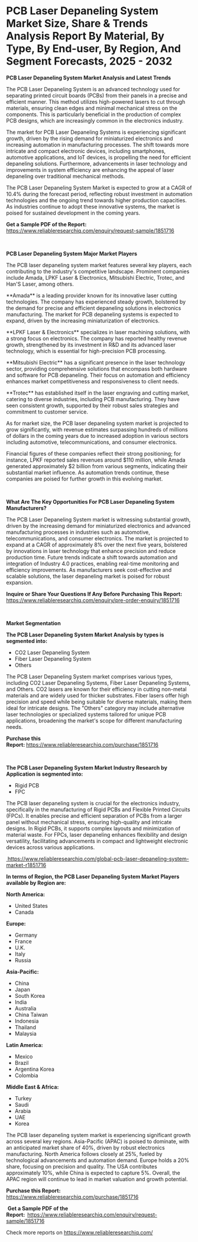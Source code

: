 <p><h1>PCB Laser Depaneling System Market Size, Share & Trends Analysis Report By Material, By Type, By End-user, By Region, And Segment Forecasts, 2025 - 2032</h1></p><p><strong>PCB Laser Depaneling System Market Analysis and Latest Trends</strong></p>
<p><p>The PCB Laser Depaneling System is an advanced technology used for separating printed circuit boards (PCBs) from their panels in a precise and efficient manner. This method utilizes high-powered lasers to cut through materials, ensuring clean edges and minimal mechanical stress on the components. This is particularly beneficial in the production of complex PCB designs, which are increasingly common in the electronics industry.</p><p>The market for PCB Laser Depaneling Systems is experiencing significant growth, driven by the rising demand for miniaturized electronics and increasing automation in manufacturing processes. The shift towards more intricate and compact electronic devices, including smartphones, automotive applications, and IoT devices, is propelling the need for efficient depaneling solutions. Furthermore, advancements in laser technology and improvements in system efficiency are enhancing the appeal of laser depaneling over traditional mechanical methods.</p><p>The PCB Laser Depaneling System Market is expected to grow at a CAGR of 10.4% during the forecast period, reflecting robust investment in automation technologies and the ongoing trend towards higher production capacities. As industries continue to adopt these innovative systems, the market is poised for sustained development in the coming years.</p></p>
<p><strong>Get a Sample PDF of the Report:&nbsp;</strong> <a href="https://www.reliableresearchiq.com/enquiry/request-sample/1851716?utm_campaign=1900&utm_medium=2&utm_source=Github&utm_content=ia&utm_term=07012025&utm_id=pcb-laser-depaneling-system">https://www.reliableresearchiq.com/enquiry/request-sample/1851716</a></p>
<p>&nbsp;</p>
<p><strong>PCB Laser Depaneling System Major Market Players</strong></p>
<p><p>The PCB laser depaneling system market features several key players, each contributing to the industry's competitive landscape. Prominent companies include Amada, LPKF Laser & Electronics, Mitsubishi Electric, Trotec, and Han'S Laser, among others.</p><p>**Amada** is a leading provider known for its innovative laser cutting technologies. The company has experienced steady growth, bolstered by the demand for precise and efficient depaneling solutions in electronics manufacturing. The market for PCB depaneling systems is expected to expand, driven by the increasing miniaturization of electronics.</p><p>**LPKF Laser & Electronics** specializes in laser machining solutions, with a strong focus on electronics. The company has reported healthy revenue growth, strengthened by its investment in R&D and its advanced laser technology, which is essential for high-precision PCB processing.</p><p>**Mitsubishi Electric** has a significant presence in the laser technology sector, providing comprehensive solutions that encompass both hardware and software for PCB depaneling. Their focus on automation and efficiency enhances market competitiveness and responsiveness to client needs.</p><p>**Trotec** has established itself in the laser engraving and cutting market, catering to diverse industries, including PCB manufacturing. They have seen consistent growth, supported by their robust sales strategies and commitment to customer service.</p><p>As for market size, the PCB laser depaneling system market is projected to grow significantly, with revenue estimates surpassing hundreds of millions of dollars in the coming years due to increased adoption in various sectors including automotive, telecommunications, and consumer electronics.</p><p>Financial figures of these companies reflect their strong positioning; for instance, LPKF reported sales revenues around $110 million, while Amada generated approximately $2 billion from various segments, indicating their substantial market influence. As automation trends continue, these companies are poised for further growth in this evolving market.</p></p>
<p>&nbsp;</p>
<p><strong>What Are The Key Opportunities For PCB Laser Depaneling System Manufacturers?</strong></p>
<p><p>The PCB Laser Depaneling System market is witnessing substantial growth, driven by the increasing demand for miniaturized electronics and advanced manufacturing processes in industries such as automotive, telecommunications, and consumer electronics. The market is projected to expand at a CAGR of approximately 8% over the next five years, bolstered by innovations in laser technology that enhance precision and reduce production time. Future trends indicate a shift towards automation and integration of Industry 4.0 practices, enabling real-time monitoring and efficiency improvements. As manufacturers seek cost-effective and scalable solutions, the laser depaneling market is poised for robust expansion.</p></p>
<p><strong>Inquire or Share Your Questions If Any Before Purchasing This Report:</strong> <a href="https://www.reliableresearchiq.com/enquiry/pre-order-enquiry/1851716?utm_campaign=1900&utm_medium=2&utm_source=Github&utm_content=ia&utm_term=07012025&utm_id=pcb-laser-depaneling-system">https://www.reliableresearchiq.com/enquiry/pre-order-enquiry/1851716</a></p>
<p>&nbsp;</p>
<p><strong>Market Segmentation</strong></p>
<p><strong>The PCB Laser Depaneling System Market Analysis by types is segmented into:</strong></p>
<p><ul><li>CO2 Laser Depaneling System</li><li>Fiber Laser Depaneling System</li><li>Others</li></ul></p>
<p><p>The PCB Laser Depaneling System market comprises various types, including CO2 Laser Depaneling Systems, Fiber Laser Depaneling Systems, and Others. CO2 lasers are known for their efficiency in cutting non-metal materials and are widely used for thicker substrates. Fiber lasers offer high precision and speed while being suitable for diverse materials, making them ideal for intricate designs. The "Others" category may include alternative laser technologies or specialized systems tailored for unique PCB applications, broadening the market's scope for different manufacturing needs.</p></p>
<p><strong>Purchase this Report:&nbsp;</strong><a href="https://www.reliableresearchiq.com/purchase/1851716?utm_campaign=1900&utm_medium=2&utm_source=Github&utm_content=ia&utm_term=07012025&utm_id=pcb-laser-depaneling-system">https://www.reliableresearchiq.com/purchase/1851716</a></p>
<p>&nbsp;</p>
<p><strong>The PCB Laser Depaneling System Market Industry Research by Application is segmented into:</strong></p>
<p><ul><li>Rigid PCB</li><li>FPC</li></ul></p>
<p><p>The PCB laser depaneling system is crucial for the electronics industry, specifically in the manufacturing of Rigid PCBs and Flexible Printed Circuits (FPCs). It enables precise and efficient separation of PCBs from a larger panel without mechanical stress, ensuring high-quality and intricate designs. In Rigid PCBs, it supports complex layouts and minimization of material waste. For FPCs, laser depaneling enhances flexibility and design versatility, facilitating advancements in compact and lightweight electronic devices across various applications.</p></p>
<p><a href="https://www.reliableresearchiq.com/global-pcb-laser-depaneling-system-market-r1851716?utm_campaign=1900&utm_medium=2&utm_source=Github&utm_content=ia&utm_term=07012025&utm_id=pcb-laser-depaneling-system">&nbsp;https://www.reliableresearchiq.com/global-pcb-laser-depaneling-system-market-r1851716</a></p>
<p><strong>In terms of Region, the PCB Laser Depaneling System Market Players available by Region are:</strong></p>
<p>
    <p> <strong> North America: </strong>
        <ul>
            <li>United States</li>
            <li>Canada</li>
        </ul>
        </p> 
    <p> <strong> Europe: </strong>
        <ul>
            <li>Germany</li>
            <li>France</li>
            <li>U.K.</li>
            <li>Italy</li>
            <li>Russia</li>
        </ul>
        </p> 
    <p> <strong> Asia-Pacific: </strong>
        <ul>
            <li>China</li>
            <li>Japan</li>
            <li>South Korea</li>
            <li>India</li>
            <li>Australia</li>
            <li>China Taiwan</li>
            <li>Indonesia</li>
            <li>Thailand</li>
            <li>Malaysia</li>
        </ul>
        </p> 
    <p> <strong> Latin America: </strong>
        <ul>
            <li>Mexico</li>
            <li>Brazil</li>
            <li>Argentina Korea</li>
            <li>Colombia</li>
        </ul>
        </p> 
    <p> <strong> Middle East & Africa: </strong>
        <ul>
            <li>Turkey</li>
            <li>Saudi</li>
            <li>Arabia</li>
            <li>UAE</li>
            <li>Korea</li>
        </ul>
    </p>
    </p>
<p><p>The PCB laser depaneling system market is experiencing significant growth across several key regions. Asia-Pacific (APAC) is poised to dominate, with an anticipated market share of 40%, driven by robust electronics manufacturing. North America follows closely at 25%, fueled by technological advancements and automation demand. Europe holds a 20% share, focusing on precision and quality. The USA contributes approximately 10%, while China is expected to capture 5%. Overall, the APAC region will continue to lead in market valuation and growth potential.</p></p>
<p><strong>Purchase this Report: </strong><a href="https://www.reliableresearchiq.com/purchase/1851716?utm_campaign=1900&utm_medium=2&utm_source=Github&utm_content=ia&utm_term=07012025&utm_id=pcb-laser-depaneling-system">https://www.reliableresearchiq.com/purchase/1851716</a></p>
<p>&nbsp;<strong>Get a Sample PDF of the Report:&nbsp;&nbsp;</strong><a href="https://www.reliableresearchiq.com/enquiry/request-sample/1851716?utm_campaign=1900&utm_medium=2&utm_source=Github&utm_content=ia&utm_term=07012025&utm_id=pcb-laser-depaneling-system">https://www.reliableresearchiq.com/enquiry/request-sample/1851716</a></p>
<p><strong></strong></p>
<p>Check more reports on <a href="https://www.reliableresearchiq.com/?utm_campaign=1900&utm_medium=2&utm_source=Github&utm_content=ia&utm_term=07012025&utm_id=pcb-laser-depaneling-system">https://www.reliableresearchiq.com/</a></p>